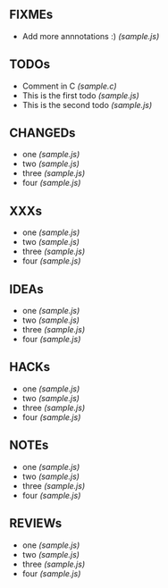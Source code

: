 
## FIXMEs

- Add more annnotations :) _(sample.js)_

## TODOs

- Comment in C _(sample.c)_
- This is the first todo _(sample.js)_
- This is the second todo _(sample.js)_

## CHANGEDs

- one _(sample.js)_
- two _(sample.js)_
- three _(sample.js)_
- four _(sample.js)_

## XXXs

- one _(sample.js)_
- two _(sample.js)_
- three _(sample.js)_
- four _(sample.js)_

## IDEAs

- one _(sample.js)_
- two _(sample.js)_
- three _(sample.js)_
- four _(sample.js)_

## HACKs

- one _(sample.js)_
- two _(sample.js)_
- three _(sample.js)_
- four _(sample.js)_

## NOTEs

- one _(sample.js)_
- two _(sample.js)_
- three _(sample.js)_
- four _(sample.js)_

## REVIEWs

- one _(sample.js)_
- two _(sample.js)_
- three _(sample.js)_
- four _(sample.js)_
